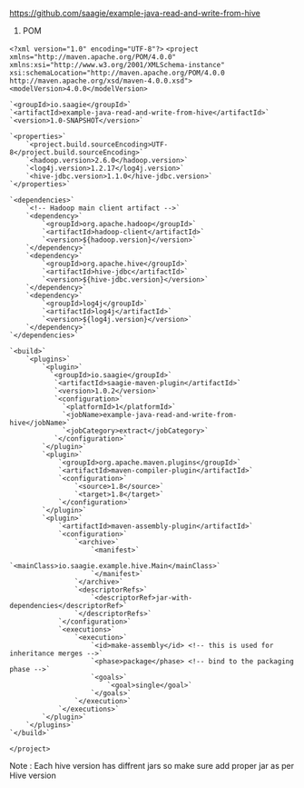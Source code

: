 https://github.com/saagie/example-java-read-and-write-from-hive

1) POM 

`<?xml version="1.0" encoding="UTF-8"?>`
`<project xmlns="http://maven.apache.org/POM/4.0.0"`
         `xmlns:xsi="http://www.w3.org/2001/XMLSchema-instance"`
         `xsi:schemaLocation="http://maven.apache.org/POM/4.0.0 http://maven.apache.org/xsd/maven-4.0.0.xsd">`
    `<modelVersion>4.0.0</modelVersion>`

    `<groupId>io.saagie</groupId>`
    `<artifactId>example-java-read-and-write-from-hive</artifactId>`
    `<version>1.0-SNAPSHOT</version>`

    `<properties>`
        `<project.build.sourceEncoding>UTF-8</project.build.sourceEncoding>`
        `<hadoop.version>2.6.0</hadoop.version>`
        `<log4j.version>1.2.17</log4j.version>`
        `<hive-jdbc.version>1.1.0</hive-jdbc.version>`
    `</properties>`

    `<dependencies>`
        `<!-- Hadoop main client artifact -->`
        `<dependency>`
            `<groupId>org.apache.hadoop</groupId>`
            `<artifactId>hadoop-client</artifactId>`
            `<version>${hadoop.version}</version>`
        `</dependency>`
        `<dependency>`
            `<groupId>org.apache.hive</groupId>`
            `<artifactId>hive-jdbc</artifactId>`
            `<version>${hive-jdbc.version}</version>`
        `</dependency>`
        `<dependency>`
            `<groupId>log4j</groupId>`
            `<artifactId>log4j</artifactId>`
            `<version>${log4j.version}</version>`
        `</dependency>`
    `</dependencies>`

    `<build>`
        `<plugins>`
            `<plugin>`
              `<groupId>io.saagie</groupId>`
               `<artifactId>saagie-maven-plugin</artifactId>`
               `<version>1.0.2</version>`
               `<configuration>`
                 `<platformId>1</platformId>`
                 `<jobName>example-java-read-and-write-from-hive</jobName>`
                 `<jobCategory>extract</jobCategory>`
               `</configuration>`
            `</plugin>`
            `<plugin>`
                `<groupId>org.apache.maven.plugins</groupId>`
                `<artifactId>maven-compiler-plugin</artifactId>`
                `<configuration>`
                    `<source>1.8</source>`
                    `<target>1.8</target>`
                `</configuration>`
            `</plugin>`
            `<plugin>`
                `<artifactId>maven-assembly-plugin</artifactId>`
                `<configuration>`
                    `<archive>`
                        `<manifest>`
                            `<mainClass>io.saagie.example.hive.Main</mainClass>`
                        `</manifest>`
                    `</archive>`
                    `<descriptorRefs>`
                        `<descriptorRef>jar-with-dependencies</descriptorRef>`
                    `</descriptorRefs>`
                `</configuration>`
                `<executions>`
                    `<execution>`
                        `<id>make-assembly</id> <!-- this is used for inheritance merges -->`
                        `<phase>package</phase> <!-- bind to the packaging phase -->`
                        `<goals>`
                            `<goal>single</goal>`
                        `</goals>`
                    `</execution>`
                `</executions>`
            `</plugin>`
        `</plugins>`
    `</build>`

`</project>`

Note : Each hive version has diffrent jars so make sure add proper jar as per Hive version 